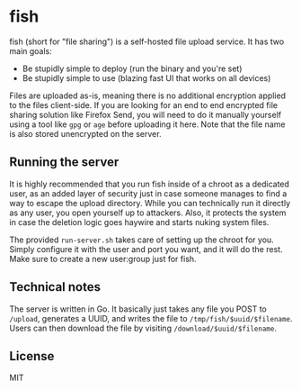 # fish

fish (short for "file sharing") is a self-hosted file upload service. It
has two main goals:

- Be stupidly simple to deploy (run the binary and you're set)
- Be stupidly simple to use (blazing fast UI that works on all devices)

Files are uploaded as-is, meaning there is no additional encryption applied
to the files client-side. If you are looking for an end to end encrypted
file sharing solution like Firefox Send, you will need to do it manually
yourself using a tool like `gpg` or `age` before uploading it here. Note
that the file name is also stored unencrypted on the server.

## Running the server

It is highly recommended that you run fish inside of a chroot as a
dedicated user, as an added layer of security just in case someone manages
to find a way to escape the upload directory. While you can technically
run it directly as any user, you open yourself up to attackers. Also, it
protects the system in case the deletion logic goes haywire and starts
nuking system files.

The provided `run-server.sh` takes care of setting up the chroot for you.
Simply configure it with the user and port you want, and it will do the
rest. Make sure to create a new user:group just for fish.

## Technical notes

The server is written in Go. It basically just takes any file you POST to
`/upload`, generates a UUID, and writes the file to
`/tmp/fish/$uuid/$filename`. Users can then download the file by visiting
`/download/$uuid/$filename`.

## License

MIT
